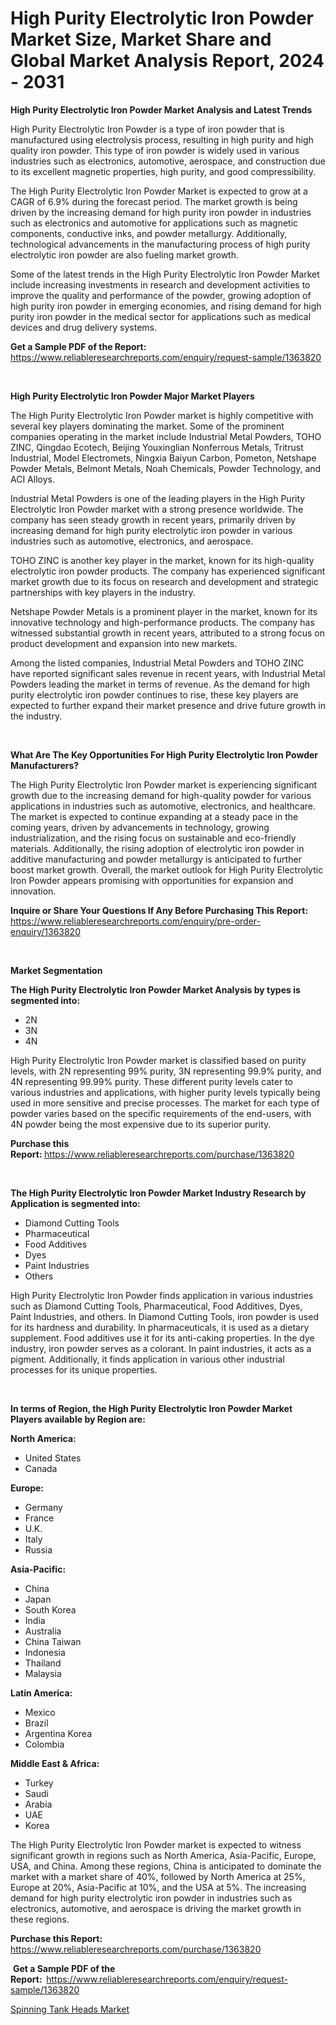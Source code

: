 <p><h1>High Purity Electrolytic Iron Powder Market Size, Market Share and Global Market Analysis Report, 2024 - 2031</h1></p><p><strong>High Purity Electrolytic Iron Powder Market Analysis and Latest Trends</strong></p>
<p><p>High Purity Electrolytic Iron Powder is a type of iron powder that is manufactured using electrolysis process, resulting in high purity and high quality iron powder. This type of iron powder is widely used in various industries such as electronics, automotive, aerospace, and construction due to its excellent magnetic properties, high purity, and good compressibility.</p><p>The High Purity Electrolytic Iron Powder Market is expected to grow at a CAGR of 6.9% during the forecast period. The market growth is being driven by the increasing demand for high purity iron powder in industries such as electronics and automotive for applications such as magnetic components, conductive inks, and powder metallurgy. Additionally, technological advancements in the manufacturing process of high purity electrolytic iron powder are also fueling market growth.</p><p>Some of the latest trends in the High Purity Electrolytic Iron Powder Market include increasing investments in research and development activities to improve the quality and performance of the powder, growing adoption of high purity iron powder in emerging economies, and rising demand for high purity iron powder in the medical sector for applications such as medical devices and drug delivery systems.</p></p>
<p><strong>Get a Sample PDF of the Report:&nbsp;</strong> <a href="https://www.reliableresearchreports.com/enquiry/request-sample/1363820">https://www.reliableresearchreports.com/enquiry/request-sample/1363820</a></p>
<p>&nbsp;</p>
<p><strong>High Purity Electrolytic Iron Powder Major Market Players</strong></p>
<p><p>The High Purity Electrolytic Iron Powder market is highly competitive with several key players dominating the market. Some of the prominent companies operating in the market include Industrial Metal Powders, TOHO ZINC, Qingdao Ecotech, Beijing Youxinglian Nonferrous Metals, Tritrust Industrial, Model Electromets, Ningxia Baiyun Carbon, Pometon, Netshape Powder Metals, Belmont Metals, Noah Chemicals, Powder Technology, and ACI Alloys. </p><p>Industrial Metal Powders is one of the leading players in the High Purity Electrolytic Iron Powder market with a strong presence worldwide. The company has seen steady growth in recent years, primarily driven by increasing demand for high purity electrolytic iron powder in various industries such as automotive, electronics, and aerospace.</p><p>TOHO ZINC is another key player in the market, known for its high-quality electrolytic iron powder products. The company has experienced significant market growth due to its focus on research and development and strategic partnerships with key players in the industry.</p><p>Netshape Powder Metals is a prominent player in the market, known for its innovative technology and high-performance products. The company has witnessed substantial growth in recent years, attributed to a strong focus on product development and expansion into new markets.</p><p>Among the listed companies, Industrial Metal Powders and TOHO ZINC have reported significant sales revenue in recent years, with Industrial Metal Powders leading the market in terms of revenue. As the demand for high purity electrolytic iron powder continues to rise, these key players are expected to further expand their market presence and drive future growth in the industry.</p></p>
<p>&nbsp;</p>
<p><strong>What Are The Key Opportunities For High Purity Electrolytic Iron Powder Manufacturers?</strong></p>
<p><p>The High Purity Electrolytic Iron Powder market is experiencing significant growth due to the increasing demand for high-quality powder for various applications in industries such as automotive, electronics, and healthcare. The market is expected to continue expanding at a steady pace in the coming years, driven by advancements in technology, growing industrialization, and the rising focus on sustainable and eco-friendly materials. Additionally, the rising adoption of electrolytic iron powder in additive manufacturing and powder metallurgy is anticipated to further boost market growth. Overall, the market outlook for High Purity Electrolytic Iron Powder appears promising with opportunities for expansion and innovation.</p></p>
<p><strong>Inquire or Share Your Questions If Any Before Purchasing This Report:</strong> <a href="https://www.reliableresearchreports.com/enquiry/pre-order-enquiry/1363820">https://www.reliableresearchreports.com/enquiry/pre-order-enquiry/1363820</a></p>
<p>&nbsp;</p>
<p><strong>Market Segmentation</strong></p>
<p><strong>The High Purity Electrolytic Iron Powder Market Analysis by types is segmented into:</strong></p>
<p><ul><li>2N</li><li>3N</li><li>4N</li></ul></p>
<p><p>High Purity Electrolytic Iron Powder market is classified based on purity levels, with 2N representing 99% purity, 3N representing 99.9% purity, and 4N representing 99.99% purity. These different purity levels cater to various industries and applications, with higher purity levels typically being used in more sensitive and precise processes. The market for each type of powder varies based on the specific requirements of the end-users, with 4N powder being the most expensive due to its superior purity.</p></p>
<p><strong>Purchase this Report:&nbsp;</strong><a href="https://www.reliableresearchreports.com/purchase/1363820">https://www.reliableresearchreports.com/purchase/1363820</a></p>
<p>&nbsp;</p>
<p><strong>The High Purity Electrolytic Iron Powder Market Industry Research by Application is segmented into:</strong></p>
<p><ul><li>Diamond Cutting Tools</li><li>Pharmaceutical</li><li>Food Additives</li><li>Dyes</li><li>Paint Industries</li><li>Others</li></ul></p>
<p><p>High Purity Electrolytic Iron Powder finds application in various industries such as Diamond Cutting Tools, Pharmaceutical, Food Additives, Dyes, Paint Industries, and others. In Diamond Cutting Tools, iron powder is used for its hardness and durability. In pharmaceuticals, it is used as a dietary supplement. Food additives use it for its anti-caking properties. In the dye industry, iron powder serves as a colorant. In paint industries, it acts as a pigment. Additionally, it finds application in various other industrial processes for its unique properties.</p></p>
<p>&nbsp;</p>
<p><strong>In terms of Region, the High Purity Electrolytic Iron Powder Market Players available by Region are:</strong></p>
<p>
    <p> <strong> North America: </strong>
        <ul>
            <li>United States</li>
            <li>Canada</li>
        </ul>
        </p> 
    <p> <strong> Europe: </strong>
        <ul>
            <li>Germany</li>
            <li>France</li>
            <li>U.K.</li>
            <li>Italy</li>
            <li>Russia</li>
        </ul>
        </p> 
    <p> <strong> Asia-Pacific: </strong>
        <ul>
            <li>China</li>
            <li>Japan</li>
            <li>South Korea</li>
            <li>India</li>
            <li>Australia</li>
            <li>China Taiwan</li>
            <li>Indonesia</li>
            <li>Thailand</li>
            <li>Malaysia</li>
        </ul>
        </p> 
    <p> <strong> Latin America: </strong>
        <ul>
            <li>Mexico</li>
            <li>Brazil</li>
            <li>Argentina Korea</li>
            <li>Colombia</li>
        </ul>
        </p> 
    <p> <strong> Middle East & Africa: </strong>
        <ul>
            <li>Turkey</li>
            <li>Saudi</li>
            <li>Arabia</li>
            <li>UAE</li>
            <li>Korea</li>
        </ul>
    </p>
    </p>
<p><p>The High Purity Electrolytic Iron Powder market is expected to witness significant growth in regions such as North America, Asia-Pacific, Europe, USA, and China. Among these regions, China is anticipated to dominate the market with a market share of 40%, followed by North America at 25%, Europe at 20%, Asia-Pacific at 10%, and the USA at 5%. The increasing demand for high purity electrolytic iron powder in industries such as electronics, automotive, and aerospace is driving the market growth in these regions.</p></p>
<p><strong>Purchase this Report: </strong><a href="https://www.reliableresearchreports.com/purchase/1363820">https://www.reliableresearchreports.com/purchase/1363820</a></p>
<p>&nbsp;<strong>Get a Sample PDF of the Report:&nbsp;&nbsp;</strong><a href="https://www.reliableresearchreports.com/enquiry/request-sample/1363820">https://www.reliableresearchreports.com/enquiry/request-sample/1363820</a></p>
<p><strong></strong></p>
<p><p><a href="https://github.com/RichRobinson5/Market-Research-Report-List-4/blob/main/spinning-tank-heads-market.md">Spinning Tank Heads Market</a></p></p>